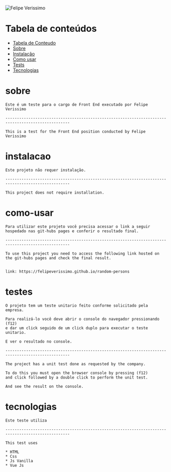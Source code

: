 ![Felipe Verissimo](https://pbs.twimg.com/profile_banners/41742474/1490016588/1500x500)

# Tabela de conteúdos

<!--ts-->

- [Tabela de Conteudo](#tabela-de-conteudo)
- [Sobre](#sobre)
- [Instalação](#instalacao)
- [Como usar](#como-usar)
- [Tests](#testes)
- [Tecnologias](#tecnologias)
<!--te-->

# sobre

    Este é um teste para o cargo de Front End executado por Felipe Verissimo

    --------------------------------------------------------------------------------------------------

    This is a test for the Front End position conducted by Felipe Verissimo

# instalacao

    Este projeto não requer instalação.

    --------------------------------------------------------------------------------------------------

    This project does not require installation.

# como-usar

    Para utilizar este projeto você precisa acessar o link a seguir hospedado nas git-hubs pages e conferir o resultado final.

    --------------------------------------------------------------------------------------------------

    To use this project you need to access the following link hosted on the git-hubs pages and check the final result.


    link: https://felipeverissimo.github.io/random-persons

# testes

    O projeto tem um teste unitario feito conforme solicitado pela empresa.

    Para realizá-lo você deve abrir o console do navegador pressionando (f12)
    e dar um click seguido de um click duplo para executar o teste unitario.

    E ver o resultado no console.

    --------------------------------------------------------------------------------------------------

    The project has a unit test done as requested by the company.

    To do this you must open the browser console by pressing (f12)
    and click followed by a double click to perform the unit test.

    And see the result on the console.

# tecnologias

    Este teste utiliza

    --------------------------------------------------------------------------------------------------

    This test uses

    * HTML
    * Css
    * Js Vanilla
    * Vue Js
